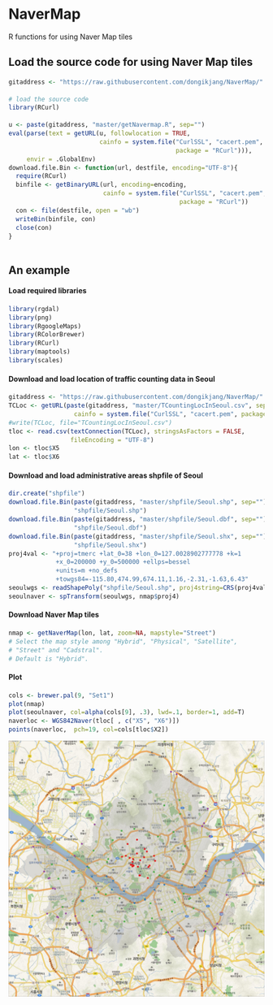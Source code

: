 NaverMap
========
R functions for using Naver Map tiles

## Load the source code for using Naver Map tiles

```r
gitaddress <- "https://raw.githubusercontent.com/dongikjang/NaverMap/"

# load the source code
library(RCurl)

u <- paste(gitaddress, "master/getNavermap.R", sep="")
eval(parse(text = getURL(u, followlocation = TRUE, 
                         cainfo = system.file("CurlSSL", "cacert.pem", 
                                              package = "RCurl"))), 
     envir = .GlobalEnv)
download.file.Bin <- function(url, destfile, encoding="UTF-8"){
  require(RCurl)
  binfile <- getBinaryURL(url, encoding=encoding,
                          cainfo = system.file("CurlSSL", "cacert.pem", 
                                               package = "RCurl"))
  con <- file(destfile, open = "wb")
  writeBin(binfile, con)
  close(con)
}     
     
```

## An example

#### Load required libraries
```r
library(rgdal)
library(png)
library(RgoogleMaps)
library(RColorBrewer)
library(RCurl)
library(maptools)
library(scales)
```
    
#### Download and load location of traffic counting data in Seoul
```r
gitaddress <- "https://raw.githubusercontent.com/dongikjang/NaverMap/"
TCLoc <- getURL(paste(gitaddress, "master/TCountingLocInSeoul.csv", sep=""),
    	          cainfo = system.file("CurlSSL", "cacert.pem", package = "RCurl"))
#write(TCLoc, file="TCountingLocInSeoul.csv")
tloc <- read.csv(textConnection(TCLoc), stringsAsFactors = FALSE,
                 fileEncoding = "UTF-8")
lon <- tloc$X5
lat <- tloc$X6
```
#### Download and load administrative areas shpfile of Seoul
```r
dir.create("shpfile")
download.file.Bin(paste(gitaddress, "master/shpfile/Seoul.shp", sep=""),
                  "shpfile/Seoul.shp")
download.file.Bin(paste(gitaddress, "master/shpfile/Seoul.dbf", sep=""),
                  "shpfile/Seoul.dbf")
download.file.Bin(paste(gitaddress, "master/shpfile/Seoul.shx", sep=""),
                  "shpfile/Seoul.shx")
proj4val <- "+proj=tmerc +lat_0=38 +lon_0=127.0028902777778 +k=1 
             +x_0=200000 +y_0=500000 +ellps=bessel 
             +units=m +no_defs 
             +towgs84=-115.80,474.99,674.11,1.16,-2.31,-1.63,6.43"
seoulwgs <- readShapePoly("shpfile/Seoul.shp", proj4string=CRS(proj4val))
seoulnaver <- spTransform(seoulwgs, nmap$proj4) 
```
#### Download Naver Map tiles 
```r
nmap <- getNaverMap(lon, lat, zoom=NA, mapstyle="Street")
# Select the map style among "Hybrid", "Physical", "Satellite", 
# "Street" and "Cadstral".
# Default is "Hybrid".
```
#### Plot 
```r
cols <- brewer.pal(9, "Set1")
plot(nmap)
plot(seoulnaver, col=alpha(cols[9], .3), lwd=.1, border=1, add=T)
naverloc <- WGS842Naver(tloc[ , c("X5", "X6")])
points(naverloc,  pch=19, col=cols[tloc$X2])
```

![navermap](screenshots/navermap.jpeg)
